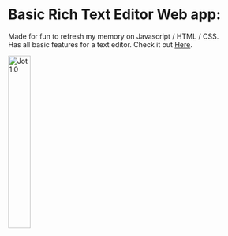 # Basic Rich Text Editor Web app:
Made for fun to refresh my memory on Javascript / HTML / CSS.<br>
Has all basic features for a text editor. Check it out [Here]().<br>
<p align-"center">
<img src="https://github.com/user-attachments/assets/8eb8c108-037f-4cd3-84b8-7487aecd958a" alt="Jot 1.0" style="width: 30%; height: auto;"/>
</p>




